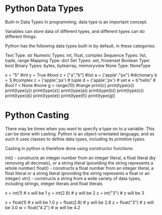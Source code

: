 # Python Data Types

Built-in Data Types
In programming, data type is an important concept.

Variables can store data of different types, and different types can do different things.

Python has the following data types built-in by default, in these categories:

Text Type:	str
Numeric Types:	int, float, complex
Sequence Types:	list, tuple, range
Mapping Type:	dict
Set Types:	set, frozenset
Boolean Type:	bool
Binary Types:	bytes, bytearray, memoryview
None Type:	NoneType


x = "5" #int
y = True #bool
z = ["a","b"] #list
a = {'apple':"px"} #dictionary 
b = 1j #complex
c = ('apple','px') # tuple
d = {'apple','px'} # set
e = b"hello" # Bool
f = None #none
g = range(10) #range
print(c)
print(type(x))
print(type(y))
print(type(z))
print(type(a))
print(type(b))
print(type(c))
print(type(d))
print(type(e))
print(type(f))
print(type(g))

# Python Casting

There may be times when you want to specify a type on to a variable. This can be done with casting. Python is an object-orientated language, and as such it uses classes to define data types, including its primitive types.

Casting in python is therefore done using constructor functions:

int() - constructs an integer number from an integer literal, a float literal (by removing all decimals), or a string literal (providing the string represents a whole number)
float() - constructs a float number from an integer literal, a float literal or a string literal (providing the string represents a float or an integer)
str() - constructs a string from a wide variety of data types, including strings, integer literals and float literals

x = int(1)   # x will be 1
y = int(2.8) # y will be 2
z = int("3") # z will be 3

x = float(1)     # x will be 1.0
y = float(2.8)   # y will be 2.8
z = float("3")   # z will be 3.0
w = float("4.2") # w will be 4.2



